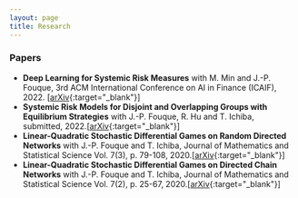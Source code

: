 ```yaml
---
layout: page
title: Research
---
```


### Papers
* **Deep Learning for Systemic Risk Measures** with M. Min and J.-P. Fouque, 3rd ACM International Conference on AI in Finance (ICAIF), 2022. \[[arXiv](https://arxiv.org/abs/2207.00739){:target="_blank"}\]
* **Systemic Risk Models for Disjoint and Overlapping Groups with Equilibrium Strategies** with J.-P. Fouque, R. Hu and T. Ichiba, submitted, 2022.\[[arXiv](https://arxiv.org/abs/2202.00662){:target="_blank"}\]
* **Linear-Quadratic Stochastic Differential Games on Random Directed Networks** with J.-P. Fouque and T. Ichiba, Journal of Mathematics and Statistical Science Vol. 7(3), p. 79-108, 2020.\[[arXiv](https://arxiv.org/abs/2011.04279){:target="_blank"}\]
* **Linear-Quadratic Stochastic Differential Games on Directed Chain Networks** with J.-P. Fouque and T. Ichiba, Journal of Mathematics and Statistical Science Vol. 7(2), p. 25-67, 2020.\[[arXiv](https://arxiv.org/abs/2003.08840){:target="_blank"}\]

